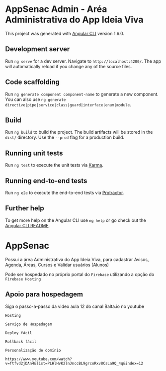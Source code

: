 # AppSenac Admin - Aréa Administrativa do App Ideia Viva

This project was generated with [Angular CLI](https://github.com/angular/angular-cli) version 1.6.0.

## Development server

Run `ng serve` for a dev server. Navigate to `http://localhost:4200/`. The app will automatically reload if you change any of the source files.

## Code scaffolding

Run `ng generate component component-name` to generate a new component. You can also use `ng generate directive|pipe|service|class|guard|interface|enum|module`.

## Build

Run `ng build` to build the project. The build artifacts will be stored in the `dist/` directory. Use the `--prod` flag for a production build.

## Running unit tests

Run `ng test` to execute the unit tests via [Karma](https://karma-runner.github.io).

## Running end-to-end tests

Run `ng e2e` to execute the end-to-end tests via [Protractor](http://www.protractortest.org/).

## Further help

To get more help on the Angular CLI use `ng help` or go check out the [Angular CLI README](https://github.com/angular/angular-cli/blob/master/README.md).

# AppSenac
Possui a área Administrativa do App Ideia Viva, para cadastrar Avisos, Agenda, Áreas, Cursos e Validar usuários (Alunos) 

Pode ser hospedado no próprio portal do ``Firebase`` utilizando a opção do ``Firebase Hosting``

## Apoio para hospedagem
Siga o passo-a-passo da video aula 12 do canal Balta.io no youtube

`Hosting`

`Serviço de Hospedagem `

`Deploy fácil`

`Rollback fácil`

`Personalização de domínio`

`` https://www.youtube.com/watch?v=ftfvd2jDAn4&list=PLHlHvK2lnJnccBL9grcoRxv8CsLa9Q_4q&index=12 `` 


